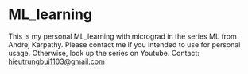 # ML_learning
This is my personal ML_learning with micrograd in the series ML from Andrej Karpathy. 
Please contact me if you intended to use for personal usage. Otherwise, look up the series on Youtube. 
Contact: hieutrungbui1103@gmail.com
